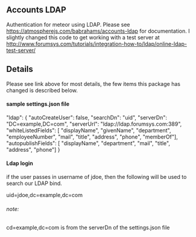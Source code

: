 ## Accounts LDAP

Authentication for meteor using LDAP.  Please see https://atmospherejs.com/babrahams/accounts-ldap for documentation.  I slightly changed this code to get working with a test server at http://www.forumsys.com/tutorials/integration-how-to/ldap/online-ldap-test-server/

## Details

Please see link above for most details, the few items this package has changed is described below.

#### sample settings.json file

"ldap": {
  "autoCreateUser": false,
  "searchDn": "uid",
  "serverDn": "DC=example,DC=com",
  "serverUrl": "ldap://ldap.forumsys.com:389",
  "whiteListedFields": [ "displayName", "givenName", "department", "employeeNumber", "mail", "title", "address", "phone", "memberOf"],
  "autopublishFields": [ "displayName", "department", "mail", "title", "address", "phone"]
}

#### Ldap login
if the user passes in username of jdoe, then the following will be used to search our LDAP bind.

uid=jdoe,dc=example,dc=com

###### note:  
cd=example,dc=com is from the serverDn of the settings.json file
